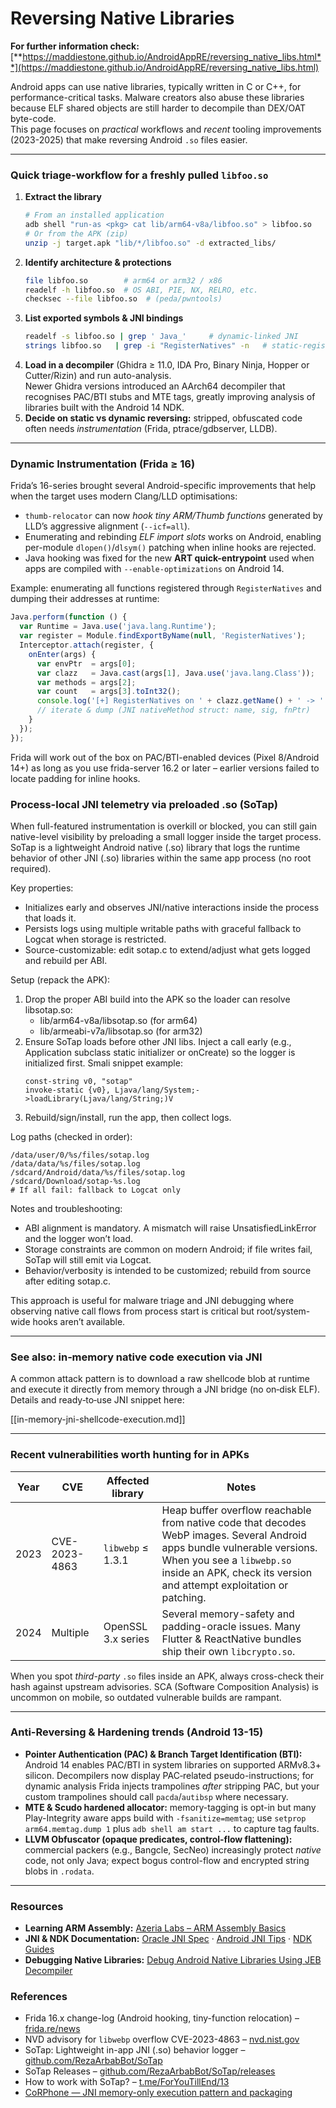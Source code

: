 # Reversing Native Libraries

**For further information check:** [**https://maddiestone.github.io/AndroidAppRE/reversing_native_libs.html**](https://maddiestone.github.io/AndroidAppRE/reversing_native_libs.html)

Android apps can use native libraries, typically written in C or C++, for performance-critical tasks. Malware creators also abuse these libraries because ELF shared objects are still harder to decompile than DEX/OAT byte-code.  
This page focuses on *practical* workflows and *recent* tooling improvements (2023-2025) that make reversing Android `.so` files easier.

---

### Quick triage-workflow for a freshly pulled `libfoo.so`

1. **Extract the library**
   ```bash
   # From an installed application
   adb shell "run-as <pkg> cat lib/arm64-v8a/libfoo.so" > libfoo.so
   # Or from the APK (zip)
   unzip -j target.apk "lib/*/libfoo.so" -d extracted_libs/
   ```
2. **Identify architecture & protections**
   ```bash
   file libfoo.so        # arm64 or arm32 / x86
   readelf -h libfoo.so  # OS ABI, PIE, NX, RELRO, etc.
   checksec --file libfoo.so  # (peda/pwntools)
   ```
3. **List exported symbols & JNI bindings**
   ```bash
   readelf -s libfoo.so | grep ' Java_'     # dynamic-linked JNI
   strings libfoo.so   | grep -i "RegisterNatives" -n   # static-registered JNI
   ```
4. **Load in a decompiler** (Ghidra ≥ 11.0, IDA Pro, Binary Ninja, Hopper or Cutter/Rizin) and run auto-analysis.  
   Newer Ghidra versions introduced an AArch64 decompiler that recognises PAC/BTI stubs and MTE tags, greatly improving analysis of libraries built with the Android 14 NDK.
5. **Decide on static vs dynamic reversing:** stripped, obfuscated code often needs *instrumentation* (Frida, ptrace/gdbserver, LLDB).

---

### Dynamic Instrumentation (Frida ≥ 16)

Frida’s 16-series brought several Android-specific improvements that help when the target uses modern Clang/LLD optimisations:

* `thumb-relocator` can now *hook tiny ARM/Thumb functions* generated by LLD’s aggressive alignment (`--icf=all`).  
* Enumerating and rebinding *ELF import slots* works on Android, enabling per-module `dlopen()`/`dlsym()` patching when inline hooks are rejected.  
* Java hooking was fixed for the new **ART quick-entrypoint** used when apps are compiled with `--enable-optimizations` on Android 14.

Example: enumerating all functions registered through `RegisterNatives` and dumping their addresses at runtime:
```javascript
Java.perform(function () {
  var Runtime = Java.use('java.lang.Runtime');
  var register = Module.findExportByName(null, 'RegisterNatives');
  Interceptor.attach(register, {
    onEnter(args) {
      var envPtr  = args[0];
      var clazz   = Java.cast(args[1], Java.use('java.lang.Class'));
      var methods = args[2];
      var count   = args[3].toInt32();
      console.log('[+] RegisterNatives on ' + clazz.getName() + ' -> ' + count + ' methods');
      // iterate & dump (JNI nativeMethod struct: name, sig, fnPtr)
    }
  });
});
```
Frida will work out of the box on PAC/BTI-enabled devices (Pixel 8/Android 14+) as long as you use frida-server 16.2 or later – earlier versions failed to locate padding for inline hooks.  

### Process-local JNI telemetry via preloaded .so (SoTap)

When full-featured instrumentation is overkill or blocked, you can still gain native-level visibility by preloading a small logger inside the target process. SoTap is a lightweight Android native (.so) library that logs the runtime behavior of other JNI (.so) libraries within the same app process (no root required).

Key properties:
- Initializes early and observes JNI/native interactions inside the process that loads it.
- Persists logs using multiple writable paths with graceful fallback to Logcat when storage is restricted.
- Source-customizable: edit sotap.c to extend/adjust what gets logged and rebuild per ABI.

Setup (repack the APK):
1) Drop the proper ABI build into the APK so the loader can resolve libsotap.so:
   - lib/arm64-v8a/libsotap.so (for arm64)
   - lib/armeabi-v7a/libsotap.so (for arm32)
2) Ensure SoTap loads before other JNI libs. Inject a call early (e.g., Application subclass static initializer or onCreate) so the logger is initialized first. Smali snippet example:
   ```smali
   const-string v0, "sotap"
   invoke-static {v0}, Ljava/lang/System;->loadLibrary(Ljava/lang/String;)V
   ```
3) Rebuild/sign/install, run the app, then collect logs.

Log paths (checked in order):
```
/data/user/0/%s/files/sotap.log
/data/data/%s/files/sotap.log
/sdcard/Android/data/%s/files/sotap.log
/sdcard/Download/sotap-%s.log
# If all fail: fallback to Logcat only
```

Notes and troubleshooting:
- ABI alignment is mandatory. A mismatch will raise UnsatisfiedLinkError and the logger won’t load.
- Storage constraints are common on modern Android; if file writes fail, SoTap will still emit via Logcat.
- Behavior/verbosity is intended to be customized; rebuild from source after editing sotap.c.

This approach is useful for malware triage and JNI debugging where observing native call flows from process start is critical but root/system-wide hooks aren’t available.

---

### See also: in‑memory native code execution via JNI

A common attack pattern is to download a raw shellcode blob at runtime and execute it directly from memory through a JNI bridge (no on‑disk ELF). Details and ready‑to‑use JNI snippet here:

[[in-memory-jni-shellcode-execution.md]]

---

### Recent vulnerabilities worth hunting for in APKs

| Year | CVE | Affected library | Notes |
|------|-----|------------------|-------|
|2023|CVE-2023-4863|`libwebp` ≤ 1.3.1|Heap buffer overflow reachable from native code that decodes WebP images. Several Android apps bundle vulnerable versions. When you see a `libwebp.so` inside an APK, check its version and attempt exploitation or patching.| |
|2024|Multiple|OpenSSL 3.x series|Several memory-safety and padding-oracle issues. Many Flutter & ReactNative bundles ship their own `libcrypto.so`.|

When you spot *third-party* `.so` files inside an APK, always cross-check their hash against upstream advisories. SCA (Software Composition Analysis) is uncommon on mobile, so outdated vulnerable builds are rampant.

---

### Anti-Reversing & Hardening trends (Android 13-15)

* **Pointer Authentication (PAC) & Branch Target Identification (BTI):** Android 14 enables PAC/BTI in system libraries on supported ARMv8.3+ silicon. Decompilers now display PAC‐related pseudo-instructions; for dynamic analysis Frida injects trampolines *after* stripping PAC, but your custom trampolines should call `pacda`/`autibsp` where necessary.
* **MTE & Scudo hardened allocator:** memory-tagging is opt-in but many Play-Integrity aware apps build with `-fsanitize=memtag`; use `setprop arm64.memtag.dump 1` plus `adb shell am start ...` to capture tag faults.
* **LLVM Obfuscator (opaque predicates, control-flow flattening):** commercial packers (e.g., Bangcle, SecNeo) increasingly protect *native* code, not only Java; expect bogus control-flow and encrypted string blobs in `.rodata`.

---

### Resources

- **Learning ARM Assembly:** [Azeria Labs – ARM Assembly Basics](https://azeria-labs.com/writing-arm-assembly-part-1/)
- **JNI & NDK Documentation:** [Oracle JNI Spec](https://docs.oracle.com/javase/7/docs/technotes/guides/jni/spec/jniTOC.html) · [Android JNI Tips](https://developer.android.com/training/articles/perf-jni) · [NDK Guides](https://developer.android.com/ndk/guides/)
- **Debugging Native Libraries:** [Debug Android Native Libraries Using JEB Decompiler](https://medium.com/@shubhamsonani/how-to-debug-android-native-libraries-using-jeb-decompiler-eec681a22cf3)

### References

- Frida 16.x change-log (Android hooking, tiny-function relocation) – [frida.re/news](https://frida.re/news/)  
- NVD advisory for `libwebp` overflow CVE-2023-4863 – [nvd.nist.gov](https://nvd.nist.gov/vuln/detail/CVE-2023-4863)
- SoTap: Lightweight in-app JNI (.so) behavior logger – [github.com/RezaArbabBot/SoTap](https://github.com/RezaArbabBot/SoTap)
- SoTap Releases – [github.com/RezaArbabBot/SoTap/releases](https://github.com/RezaArbabBot/SoTap/releases)
- How to work with SoTap? – [t.me/ForYouTillEnd/13](https://t.me/ForYouTillEnd/13)
- [CoRPhone — JNI memory-only execution pattern and packaging](https://github.com/0xdevil/corphone)

